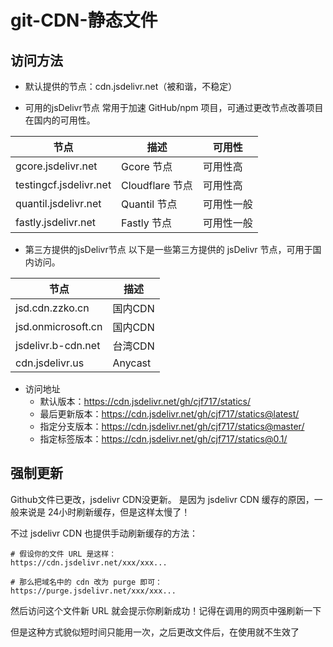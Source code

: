 # git-CDN-静态文件

## 访问方法
- 默认提供的节点：cdn.jsdelivr.net（被和谐，不稳定）

- 可用的jsDelivr节点
常用于加速 GitHub/npm 项目，可通过更改节点改善项目在国内的可用性。

|节点|描述|可用性|
|----|----|----|
|gcore.jsdelivr.net|Gcore 节点|可用性高|
|testingcf.jsdelivr.net|Cloudflare 节点|可用性高|
|quantil.jsdelivr.net|Quantil 节点|可用性一般|
|fastly.jsdelivr.net|Fastly 节点|可用性一般|

- 第三方提供的jsDelivr节点
以下是一些第三方提供的 jsDelivr 节点，可用于国内访问。

|节点|描述|
|----|----|
|jsd.cdn.zzko.cn|    国内CDN    |
|jsd.onmicrosoft.cn|    国内CDN    |
|jsdelivr.b-cdn.net|    台湾CDN    |
|cdn.jsdelivr.us|    Anycast    |

- 访问地址
  * 默认版本：https://cdn.jsdelivr.net/gh/cjf717/statics/
  * 最后更新版本：https://cdn.jsdelivr.net/gh/cjf717/statics@latest/
  * 指定分支版本：https://cdn.jsdelivr.net/gh/cjf717/statics@master/
  * 指定标签版本：https://cdn.jsdelivr.net/gh/cjf717/statics@0.1/

## 强制更新
Github文件已更改，jsdelivr CDN没更新。
是因为 jsdelivr CDN 缓存的原因，一般来说是 24小时刷新缓存，但是这样太慢了！

不过 jsdelivr CDN 也提供手动刷新缓存的方法：

```shell
# 假设你的文件 URL 是这样：
https://cdn.jsdelivr.net/xxx/xxx...
 
# 那么把域名中的 cdn 改为 purge 即可：
https://purge.jsdelivr.net/xxx/xxx...
```

然后访问这个文件新 URL 就会提示你刷新成功！记得在调用的网页中强刷新一下

但是这种方式貌似短时间只能用一次，之后更改文件后，在使用就不生效了